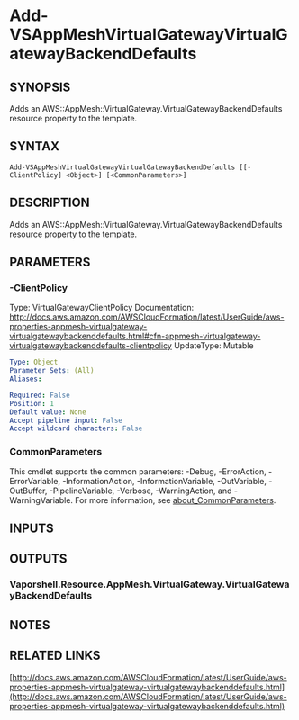 # Add-VSAppMeshVirtualGatewayVirtualGatewayBackendDefaults

## SYNOPSIS
Adds an AWS::AppMesh::VirtualGateway.VirtualGatewayBackendDefaults resource property to the template.

## SYNTAX

```
Add-VSAppMeshVirtualGatewayVirtualGatewayBackendDefaults [[-ClientPolicy] <Object>] [<CommonParameters>]
```

## DESCRIPTION
Adds an AWS::AppMesh::VirtualGateway.VirtualGatewayBackendDefaults resource property to the template.

## PARAMETERS

### -ClientPolicy
Type: VirtualGatewayClientPolicy
Documentation: http://docs.aws.amazon.com/AWSCloudFormation/latest/UserGuide/aws-properties-appmesh-virtualgateway-virtualgatewaybackenddefaults.html#cfn-appmesh-virtualgateway-virtualgatewaybackenddefaults-clientpolicy
UpdateType: Mutable

```yaml
Type: Object
Parameter Sets: (All)
Aliases:

Required: False
Position: 1
Default value: None
Accept pipeline input: False
Accept wildcard characters: False
```

### CommonParameters
This cmdlet supports the common parameters: -Debug, -ErrorAction, -ErrorVariable, -InformationAction, -InformationVariable, -OutVariable, -OutBuffer, -PipelineVariable, -Verbose, -WarningAction, and -WarningVariable. For more information, see [about_CommonParameters](http://go.microsoft.com/fwlink/?LinkID=113216).

## INPUTS

## OUTPUTS

### Vaporshell.Resource.AppMesh.VirtualGateway.VirtualGatewayBackendDefaults
## NOTES

## RELATED LINKS

[http://docs.aws.amazon.com/AWSCloudFormation/latest/UserGuide/aws-properties-appmesh-virtualgateway-virtualgatewaybackenddefaults.html](http://docs.aws.amazon.com/AWSCloudFormation/latest/UserGuide/aws-properties-appmesh-virtualgateway-virtualgatewaybackenddefaults.html)

